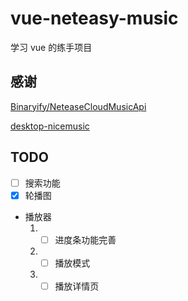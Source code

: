 # vue-neteasy-music

学习 vue 的练手项目

## 感谢

[Binaryify/NeteaseCloudMusicApi](https://github.com/Binaryify/NeteaseCloudMusicApi)

[desktop-nicemusic](https://gitee.com/lxhcool/desktop-nicemusic)

## TODO

- [ ] 搜索功能
- [x] 轮播图
- 播放器
	1. - [ ] 进度条功能完善
	2. - [ ] 播放模式
	3. - [ ] 播放详情页
